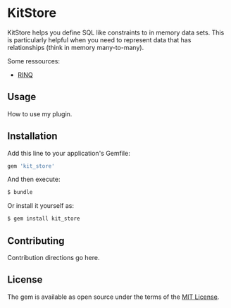 # KitStore

KitStore helps you define SQL like constraints to in memory data sets.
This is particularly helpful when you need to represent data that has relationships (think in memory many-to-many).

Some ressources:
- [RINQ](http://blog.graffie.de/2008/03/rinq-concept-of-a-ruby-integrated-query-language)

## Usage
How to use my plugin.

## Installation
Add this line to your application's Gemfile:

```ruby
gem 'kit_store'
```

And then execute:
```bash
$ bundle
```

Or install it yourself as:
```bash
$ gem install kit_store
```

## Contributing
Contribution directions go here.

## License
The gem is available as open source under the terms of the [MIT License](https://opensource.org/licenses/MIT).
